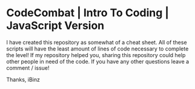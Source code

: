 # CodeCombat | Intro To Coding | JavaScript Version

I have created this repository as somewhat of a cheat sheet. All of these scripts will have the least amount of lines of code necessary to complete the level! If my repository helped you, sharing this repository could help other people in need of the code. If you have any other questions leave a comment / issue!

Thanks,
iBinz
